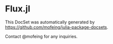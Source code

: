 # Flux.jl

This DocSet was automatically generated by https://github.com/mofeing/julia-package-docsets.

Contact @mofeing for any inquiries.
